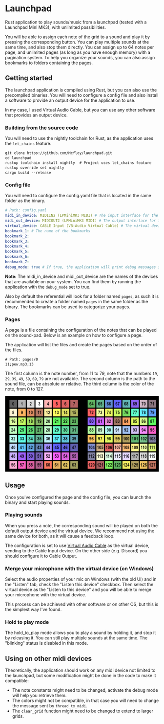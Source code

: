 # Launchpad

Rust application to play sounds/music from a launchpad (tested with a Launchpad Mini MK3), with unlimited possibilities.

You will be able to assign each note of the grid to a sound and play it by pressing the corresponding button.
You can play multiple sounds at the same time, and also stop them directly.
You can assign up to 64 notes per page, and unlimited pages (as long as you have enough memory) with a pagination system.
To help you organize your sounds, you can also assign bookmarks to folders containing the pages.

## Getting started

The launchpad application is compiled using Rust, but you can also use the precompiled binaries.
You will need to configure a config file and also install a software to provide an output device for the application to use.

In my case, I used Virtual Audio Cable, but you can use any other software that provides an output device.

### Building from the source code

You will need to use the nightly toolchain for Rust, as the application uses the `let_chains` feature.

```shell
git clone https://github.com/Mcfloy/launchpad.git
cd launchpad
rustup toolchain install nightly  # Project uses let_chains feature
rustup override set nightly
cargo build --release
```

### Config file
You will need to configure the config.yaml file that is located in the same folder as the binary.

```yaml
# Path: config.yaml
midi_in_device: MIDIIN2 (LPMiniMK3 MIDI) # The input interface for the launchpad
midi_out_device: MIDIOUT2 (LPMiniMK3 MIDI) # The output interface for the launchpad
virtual_device: CABLE Input (VB-Audio Virtual Cable) # The virtual device that will be used to play sounds
bookmark_1: # The name of the bookmarks
bookmark_2: 
bookmark_3:
bookmark_4:
bookmark_5:
bookmark_6:
bookmark_7:
debug_mode: true # If true, the application will print debug messages such as the available midi devices
```

**Note:** The midi_in_device and midi_out_device are the names of the devices that are available on your system.
You can find them by running the application with the `debug_mode` set to true.

Also by default the referential will look for a folder named `pages`, as such it is recommended to create a folder named `pages` in the same folder as the binary.
The bookmarks can be used to categorize your pages.

### Pages

A page is a file containing the configuration of the notes that can be played on the sound-pad.
Below is an example on how to configure a page.

The application will list the files and create the pages based on the order of the files.

```
# Path: pages/0
11;pew.mp3;13
```

The first column is the note number, from 11 to 79, note that the numbers `19`, `29`, `39`, `49`, `59`, `69`, `79` are not available.
The second column is the path to the sound file, can be absolute or relative.
The third column is the color of the note, from 0 to 127.

![](colors.png)

## Usage
Once you've configured the page and the config file, you can launch the binary and start playing sounds.

### Playing sounds
When you press a note, the corresponding sound will be played on both the default output device and the virtual device.
We recommend not using the same device for both, as it will cause a feedback loop.

The configuration is set to use [Virtual Audio Cable](https://vb-audio.com/Cable/) as the virtual device,
sending to the Cable Input device.
On the other side (e.g. Discord) you should configure it to Cable Output.

### Merge your microphone with the virtual device (on Windows)

Select the audio properties of your mic on Windows (with the old UI) and in the "Listen"
tab, check the "Listen this device" checkbox.
Then select the virtual device as the "Listen to this device"
and you will be able to merge your microphone with the virtual device.

This process can be achieved with other software or on other OS, but this is the simplest way I've found.

### Hold to play mode

The hold_to_play mode allows you to play a sound by holding it, and stop it by releasing it.
You can still play multiple sounds at the same time.
The "blinking" status is disabled in this mode.

## Using on other midi devices

Theoretically, the application should work on any midi device not limited to the launchpad,
but some modification might be done in the code to make it compatible:
- The note constants might need to be changed, activate the debug mode will help you retrieve them.
- The colors might not be compatible, in that case you will need to change the message sent by `thread_tx_midi`.
- The `clear_grid` function might need to be changed to extend to larger grids.